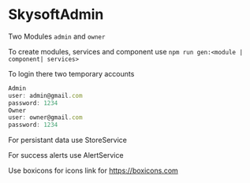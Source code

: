 # SkysoftAdmin
Two Modules `admin` and `owner`

To create modules, services and component use `npm run gen:<module | component| services>`

To login there two temporary accounts
```javascript
Admin
user: admin@gmail.com
password: 1234
Owner
user: owner@gmail.com
password: 1234
```
For persistant data use StoreService

For success alerts use AlertService

Use boxicons for icons link for https://boxicons.com
